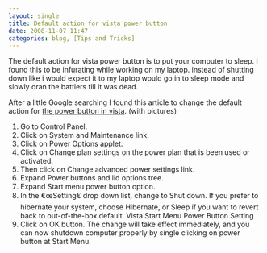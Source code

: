 ```yaml
---
layout: single
title: Default action for vista power button
date: 2008-11-07 11:47
categories: blog, [Tips and Tricks]
---
```

The default action for vista power button is to put your computer to sleep. I found this to be infurating while working on my laptop. instead of shutting down like i would expect it to my laptop would go in to sleep mode and slowly dran the battiers till it was dead.

After a little Google searching I found this article to change the default action for <a href="http://www.mydigitallife.info/2007/11/06/change-windows-vista-start-menu-power-button-default-action/">the power button in vista</a>. (with pictures)
<ol>
	<li>Go to Control Panel.</li>
	<li>Click on System and Maintenance link.</li>
	<li>Click on Power Options applet.</li>
	<li>Click on Change plan settings on the power plan that is been used or activated.</li>
	<li>Then click on Change advanced power settings link.</li>
	<li>Expand Power buttons and lid options tree.</li>
	<li>Expand Start menu power button option.</li>
	<li>In the €œSetting€ drop down list, change to Shut down. If you prefer to hibernate your system, choose Hibernate, or Sleep if you want to revert back to out-of-the-box default. Vista Start Menu Power Button Setting</li>
	<li>Click on OK button. The change will take effect immediately, and you can now shutdown computer properly by single clicking on power button at Start Menu.</li>
</ol>
